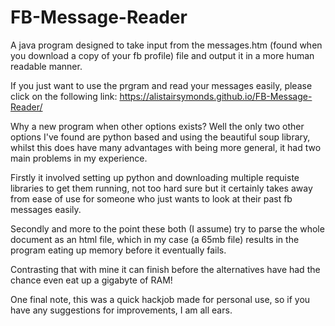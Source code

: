 # FB-Message-Reader
A java program designed to take input from the messages.htm (found when you download a copy of your fb profile)  file and output it in a more human readable manner.

If you just want to use the prgram and read your messages easily, please click on the following link:
https://alistairsymonds.github.io/FB-Message-Reader/


Why a new program when other options exists? 
Well the only two other options I've found are python based and using the beautiful soup library, whilst this does have many advantages with being more general, it had two main problems in my experience.

Firstly it involved setting up python and downloading multiple requiste libraries to get them running, not too hard sure but it certainly takes away from ease of use for someone who just wants to look at their past fb messages easily.

Secondly and more to the point these both (I assume) try to parse the whole document as an html file, which in my case (a 65mb file) results in the program eating up memory before it eventually fails.

Contrasting that with mine it can finish before the alternatives have had the chance even eat up a gigabyte of RAM!


One final note, this was a quick hackjob made for personal use, so if you have any suggestions for improvements, I am all ears. 

